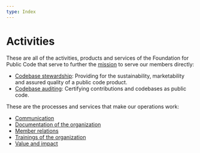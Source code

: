 ```yaml
---
type: Index
---
```


# Activities

These are all of the activities, products and services of the Foundation for Public Code that serve to further the [mission](../organization/mission.md) to serve our members directly:

* [Codebase stewardship](codebase-stewardship/index.md): Providing for the sustainability, marketability and assured quality of a public code product.
* [Codebase auditing](codebase-auditing/index.md): Certifying contributions and codebases as public code.

These are the processes and services that make our operations work:

* [Communication](communication/index.md)
* [Documentation of the organization](documentation/index.md)
* [Member relations](member-relations/index.md)
* [Trainings of the organization](trainings/index.md)
* [Value and impact](value-and-impact/index.md)
